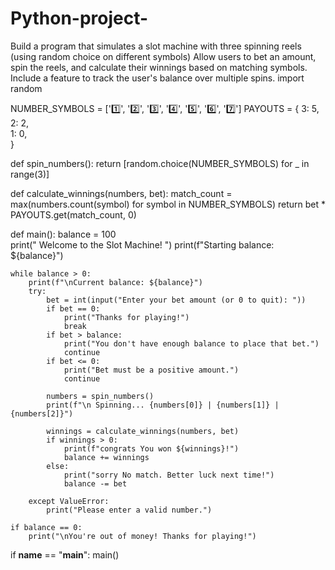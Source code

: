 # Python-project-
Build a program that simulates a slot machine with three spinning reels (using random choice on different symbols) Allow users to bet an amount, spin the reels, and calculate their winnings based on matching symbols. Include a feature to track the user's balance over multiple spins.
import random

NUMBER_SYMBOLS = ['1️⃣', '2️⃣', '3️⃣', '4️⃣', '5️⃣', '6️⃣', '7️⃣']
PAYOUTS = {
    3: 5,  
    2: 2,  
    1: 0,  
}

def spin_numbers():
    return [random.choice(NUMBER_SYMBOLS) for _ in range(3)]

def calculate_winnings(numbers, bet):
    match_count = max(numbers.count(symbol) for symbol in NUMBER_SYMBOLS)
    return bet * PAYOUTS.get(match_count, 0)

def main():
    balance = 100  
    print(" Welcome to the Slot Machine! ")
    print(f"Starting balance: ${balance}")

    while balance > 0:
        print(f"\nCurrent balance: ${balance}")
        try:
            bet = int(input("Enter your bet amount (or 0 to quit): "))
            if bet == 0:
                print("Thanks for playing!")
                break
            if bet > balance:
                print("You don't have enough balance to place that bet.")
                continue
            if bet <= 0:
                print("Bet must be a positive amount.")
                continue
            
            numbers = spin_numbers()
            print(f"\n Spinning... {numbers[0]} | {numbers[1]} | {numbers[2]}")

            winnings = calculate_winnings(numbers, bet)
            if winnings > 0:
                print(f"congrats You won ${winnings}!")
                balance += winnings
            else:
                print("sorry No match. Better luck next time!")
                balance -= bet

        except ValueError:
            print("Please enter a valid number.")

    if balance == 0:
        print("\nYou're out of money! Thanks for playing!")

if __name__ == "__main__":
    main()
